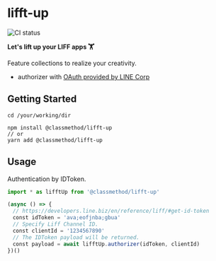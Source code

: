 # lifft-up

![CI status](https://github.com/classmethod/lifft-up/actions/workflows/create-release.yaml/badge.svg)

**Let's lift up your LIFF apps 🏋️**

Feature collections to realize your creativity.

- authorizer with [OAuth provided by LINE Corp](https://developers.line.biz/en/reference/line-login/#oauth)

## Getting Started

```console
cd /your/working/dir

npm install @classmethod/lifft-up
// or
yarn add @classmethod/lifft-up
```

## Usage

Authentication by IDToken.

``` typescript
import * as lifftUp from '@classmethod/lifft-up'

(async () => {
　// https://developers.line.biz/en/reference/liff/#get-id-token
　const idToken = 'ava;eofjnba;gbua'
　// Specify Liff Channel ID.
　const clientId = '1234567890'
　// The IDToken payload will be returned.
　const payload = await lifftUp.authorizer(idToken, clientId)
})()

```

